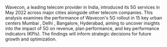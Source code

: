 Wavecon, a leading telecom provider in India, introduced its 5G services in May 2022 across major cities alongside other telecom companies. This analysis examines the performance of Wavecon's 5G rollout in 15 key urban centers Mumbai , Delhi , Bangalore, Hyderabad, aiming to uncover insights into the impact of 5G on revenue, plan performance, and key performance indicators (KPIs). The findings will inform strategic decisions for future growth and optimization.


